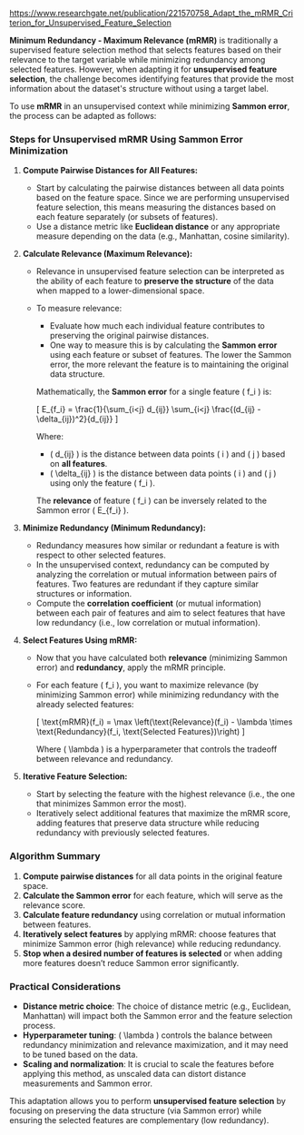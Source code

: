 https://www.researchgate.net/publication/221570758_Adapt_the_mRMR_Criterion_for_Unsupervised_Feature_Selection

**Minimum Redundancy - Maximum Relevance (mRMR)** is traditionally a supervised feature selection method that selects features based on their relevance to the target variable while minimizing redundancy among selected features. However, when adapting it for **unsupervised feature selection**, the challenge becomes identifying features that provide the most information about the dataset's structure without using a target label.

To use **mRMR** in an unsupervised context while minimizing **Sammon error**, the process can be adapted as follows:

### Steps for Unsupervised mRMR Using Sammon Error Minimization

1. **Compute Pairwise Distances for All Features:**
   - Start by calculating the pairwise distances between all data points based on the feature space. Since we are performing unsupervised feature selection, this means measuring the distances based on each feature separately (or subsets of features).
   - Use a distance metric like **Euclidean distance** or any appropriate measure depending on the data (e.g., Manhattan, cosine similarity).

2. **Calculate Relevance (Maximum Relevance):**
   - Relevance in unsupervised feature selection can be interpreted as the ability of each feature to **preserve the structure** of the data when mapped to a lower-dimensional space.
   - To measure relevance:
     - Evaluate how much each individual feature contributes to preserving the original pairwise distances.
     - One way to measure this is by calculating the **Sammon error** using each feature or subset of features. The lower the Sammon error, the more relevant the feature is to maintaining the original data structure.

     Mathematically, the **Sammon error** for a single feature \( f_i \) is:

     \[
     E_{f_i} = \frac{1}{\sum_{i<j} d_{ij}} \sum_{i<j} \frac{(d_{ij} - \delta_{ij})^2}{d_{ij}}
     \]

     Where:
     - \( d_{ij} \) is the distance between data points \( i \) and \( j \) based on **all features**.
     - \( \delta_{ij} \) is the distance between data points \( i \) and \( j \) using only the feature \( f_i \).

     The **relevance** of feature \( f_i \) can be inversely related to the Sammon error \( E_{f_i} \).

3. **Minimize Redundancy (Minimum Redundancy):**
   - Redundancy measures how similar or redundant a feature is with respect to other selected features.
   - In the unsupervised context, redundancy can be computed by analyzing the correlation or mutual information between pairs of features. Two features are redundant if they capture similar structures or information.
   - Compute the **correlation coefficient** (or mutual information) between each pair of features and aim to select features that have low redundancy (i.e., low correlation or mutual information).

4. **Select Features Using mRMR:**
   - Now that you have calculated both **relevance** (minimizing Sammon error) and **redundancy**, apply the mRMR principle.
   - For each feature \( f_i \), you want to maximize relevance (by minimizing Sammon error) while minimizing redundancy with the already selected features:

     \[
     \text{mRMR}(f_i) = \max \left(\text{Relevance}(f_i) - \lambda \times \text{Redundancy}(f_i, \text{Selected Features})\right)
     \]

     Where \( \lambda \) is a hyperparameter that controls the tradeoff between relevance and redundancy.

5. **Iterative Feature Selection:**
   - Start by selecting the feature with the highest relevance (i.e., the one that minimizes Sammon error the most).
   - Iteratively select additional features that maximize the mRMR score, adding features that preserve data structure while reducing redundancy with previously selected features.

### Algorithm Summary

1. **Compute pairwise distances** for all data points in the original feature space.
2. **Calculate the Sammon error** for each feature, which will serve as the relevance score.
3. **Calculate feature redundancy** using correlation or mutual information between features.
4. **Iteratively select features** by applying mRMR: choose features that minimize Sammon error (high relevance) while reducing redundancy.
5. **Stop when a desired number of features is selected** or when adding more features doesn’t reduce Sammon error significantly.

### Practical Considerations

- **Distance metric choice**: The choice of distance metric (e.g., Euclidean, Manhattan) will impact both the Sammon error and the feature selection process.
- **Hyperparameter tuning**: \( \lambda \) controls the balance between redundancy minimization and relevance maximization, and it may need to be tuned based on the data.
- **Scaling and normalization**: It is crucial to scale the features before applying this method, as unscaled data can distort distance measurements and Sammon error.

This adaptation allows you to perform **unsupervised feature selection** by focusing on preserving the data structure (via Sammon error) while ensuring the selected features are complementary (low redundancy).